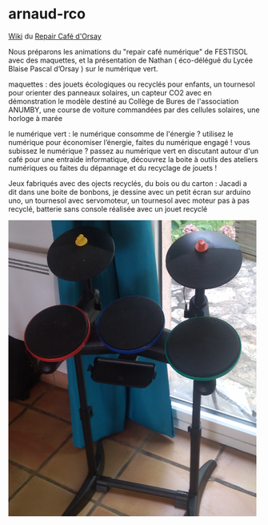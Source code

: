 # arnaud-rco

[Wiki](https://github.com/anumby-source/jouets/wiki) du [Repair Café d'Orsay](https://www.repaircafe-orsay.org/category/blog/ateliers-numeriques-blog/)

Nous préparons les animations du  "repair café numérique" de FESTISOL avec des maquettes, et la présentation de Nathan ( éco-délégué du Lycée Blaise Pascal d’Orsay ) sur le numérique vert. 

maquettes : des jouets écologiques ou recyclés pour enfants, un tournesol pour orienter des panneaux solaires, un capteur CO2 avec en démonstration le modèle destiné au Collège de Bures de l'association ANUMBY, une course de voiture commandées par des cellules solaires, une horloge à marée

le numérique vert : le numérique consomme de l'énergie ? utilisez le numérique pour économiser l’énergie, faites du numérique engagé ! vous subissez le numérique ? passez au numérique vert en discutant autour d'un café pour une entraide informatique, découvrez la boite à outils des ateliers numériques ou faites du dépannage et du recyclage de jouets !

Jeux fabriqués avec des ojects recyclés, du bois ou du carton : Jacadi a dit dans une boite de bonbons, je dessine avec un petit écran  sur arduino uno, un tournesol avec servomoteur, un tournesol avec moteur pas à pas recyclé, batterie sans console réalisée avec un jouet recyclé

![cymbale](https://github.com/arnaudrco/arnaud-rco/blob/main/cymbale.PNG)
